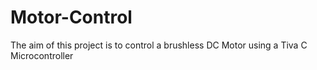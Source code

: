 # Motor-Control

The aim of this project is to control a brushless DC Motor using a Tiva C Microcontroller
